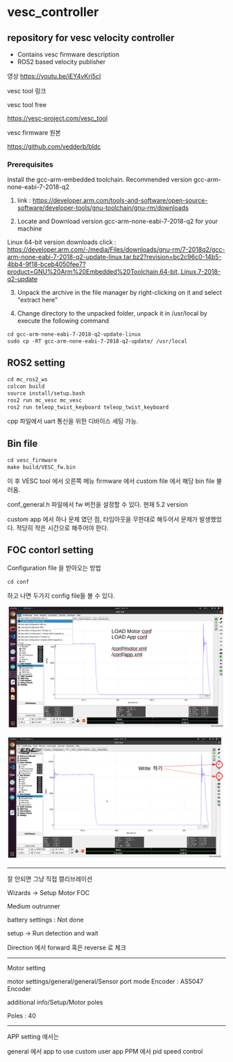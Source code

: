# vesc_controller

## repository for vesc velocity controller

- Contains vesc firmware description
- ROS2 based velocity publisher

영상
https://youtu.be/iEY4vKrj5cI

vesc tool 링크

vesc tool free

https://vesc-project.com/vesc_tool


vesc firmware 원본

https://github.com/vedderb/bldc

### Prerequisites

Install the gcc-arm-embedded toolchain. Recommended version gcc-arm-none-eabi-7-2018-q2

1. link : https://developer.arm.com/tools-and-software/open-source-software/developer-tools/gnu-toolchain/gnu-rm/downloads

2. Locate and Download version gcc-arm-none-eabi-7-2018-q2 for your machine

Linux 64-bit version downloads click : https://developer.arm.com/-/media/Files/downloads/gnu-rm/7-2018q2/gcc-arm-none-eabi-7-2018-q2-update-linux.tar.bz2?revision=bc2c96c0-14b5-4bb4-9f18-bceb4050fee7?product=GNU%20Arm%20Embedded%20Toolchain,64-bit,,Linux,7-2018-q2-update

3. Unpack the archive in the file manager by right-clicking on it and select "extract here"

4. Change directory to the unpacked folder, unpack it in /usr/local by execute the following command

```
cd gcc-arm-none-eabi-7-2018-q2-update-linux  
sudo cp -RT gcc-arm-none-eabi-7-2018-q2-update/ /usr/local
```

## ROS2 setting

```
cd mc_ros2_ws
colcon build
source install/setup.bash
ros2 run mc_vesc mc_vesc
ros2 run teleop_twist_keyboard teleop_twist_keyboard
```

cpp  파일에서 uart 통신을 위한 디바이스 세팅 가능.

## Bin file

```
cd vesc_firmware
make build/VESC_fw.bin
```

이 후 VESC tool 에서 오른쪽 메뉴 firmware 에서 custom file 에서 해당 bin file 불러옴.

conf_general.h 파일에서 fw 버전을 설정할 수 있다.
현재 5.2 version

custom app 에서 하나 문제 였던 점, 타임아웃을 무한대로 해두어서 문제가 발생했었다.
적당히 작은 시간으로 해주어야 한다.

## FOC contorl setting

Configuration file 을 받아오는 방법

```
cd conf
```

하고 나면 두가지 config file들 볼 수 있다.

![](/img/setting1.png)

![](/img/setting2.png)

---

잘 안되면 그냥 직접 캘리브레이션

Wizards -> Setup Motor FOC

Medium outrunner

battery settings : Not done


setup ->  Run detection and wait

Direction 에서 forward 혹은 reverse 로 체크

---
Motor setting

motor settings/general/general/Sensor port mode
Encoder : AS5047 Encoder

additional info/Setup/Motor poles

Poles : 40

---

APP setting 에서는 

general 에서 app to use custom user app
PPM 에서  pid speed control

